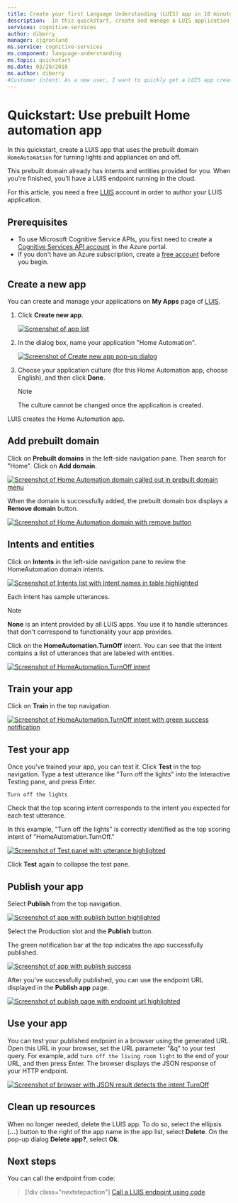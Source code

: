 ```yaml
---
title: Create your first Language Understanding (LUIS) app in 10 minutes in Azure | Microsoft Docs
description:  In this quickstart, create and manage a LUIS application on the Language Understanding (LUIS) webpage.
services: cognitive-services
author: diberry
manager: cjgronlund
ms.service: cognitive-services
ms.component: language-understanding
ms.topic: quickstart
ms.date: 03/29/2018
ms.author: diberry
#Customer intent: As a new user, I want to quickly get a LUIS app created so I can understand the model and actions to train, test, publish, and query. 
---
```


# Quickstart: Use prebuilt Home automation app

In this quickstart, create a LUIS app that uses the prebuilt domain `HomeAutomation` for turning lights and appliances on and off.

 This prebuilt domain already has intents and entities provided for you. When you're finished, you'll have a LUIS endpoint running in the cloud.

For this article, you need a free [LUIS](luis-reference-regions.md#luis-website) account in order to author your LUIS application.

## Prerequisites
* To use Microsoft Cognitive Service APIs, you first need to create a [Cognitive Services API account](https://docs.microsoft.com/azure/cognitive-services/cognitive-services-apis-create-account) in the Azure portal.
* If you don't have an Azure subscription, create a [free account](https://azure.microsoft.com/free/?WT.mc_id=A261C142F) before you begin.

## Create a new app
You can create and manage your applications on **My Apps** page of [LUIS](luis-reference-regions.md#luis-website). 
1. Click **Create new app**.

    [![](media/luis-quickstart-new-app/app-list.png "Screenshot of app list")](media/luis-quickstart-new-app/app-list.png)

2. In the dialog box, name your application "Home Automation".

    [![](media/luis-quickstart-new-app/create-new-app-dialog.png "Screenshot of Create new app pop-up dialog")](media/luis-quickstart-new-app/create-new-app-dialog.png)

3. Choose your application culture (for this Home Automation app, choose English), and then click **Done**. 

    >[!NOTE]
    >The culture cannot be changed once the application is created. 

LUIS creates the Home Automation app. 

## Add prebuilt domain

Click on **Prebuilt domains** in the left-side navigation pane. Then search for "Home". Click on **Add domain**.

[![](media/luis-quickstart-new-app/home-automation.png "Screenshot of Home Automation domain called out in prebuilt domain menu")](media/luis-quickstart-new-app/home-automation.png)

When the domain is successfully added, the prebuilt domain box displays a **Remove domain** button.

[![](media/luis-quickstart-new-app/remove-domain.png "Screenshot of Home Automation domain with remove button")](media/luis-quickstart-new-app/remove-domain.png)

## Intents and entities

Click on **Intents** in the left-side navigation pane to review the HomeAutomation domain intents. 

[![](media/luis-quickstart-new-app/home-automation-intents.png "Screenshot of Intents list with Intent names in table highlighted")](media/luis-quickstart-new-app/home-automation-intents.png)

Each intent has sample utterances.

> [!NOTE]
> **None** is an intent provided by all LUIS apps. You use it to handle utterances that don't correspond to functionality your app provides. 

Click on the **HomeAutomation.TurnOff** intent. You can see that the intent contains a list of utterances that are labeled with entities.

[![](media/luis-quickstart-new-app/home-automation-turnon.png "Screenshot of HomeAutomation.TurnOff intent")](media/luis-quickstart-new-app/home-automation-turnon.png)

## Train your app

Click on **Train** in the top navigation.

[![](media/luis-quickstart-new-app/trained.png "Screenshot of HomeAutomation.TurnOff intent with green success notification")](media/luis-quickstart-new-app/trained.png)

## Test your app
Once you've trained your app, you can test it. Click **Test** in the top navigation. Type a test utterance like "Turn off the lights" into the Interactive Testing pane, and press Enter. 

```
Turn off the lights
```

Check that the top scoring intent corresponds to the intent you expected for each test utterance.

In this example, "Turn off the lights" is correctly identified as the top scoring intent of "HomeAutomation.TurnOff."

[![](media/luis-quickstart-new-app/test.png "Screenshot of Test panel with utterance highlighted")](media/luis-quickstart-new-app/test.png)


Click **Test** again to collapse the test pane. 

## Publish your app
Select **Publish** from the top navigation. 

[![](media/luis-quickstart-new-app/publish.png "Screenshot of app with publish button highlighted")](media/luis-quickstart-new-app/publish.png)

Select the Production slot and the **Publish** button.

The green notification bar at the top indicates the app successfully published.

[![](media/luis-quickstart-new-app/published.png "Screenshot of app with publish success")](media/luis-quickstart-new-app/published.png)

After you've successfully published, you can use the endpoint URL displayed in the **Publish app** page.

[![](media/luis-quickstart-new-app/endpoint.png "Screenshot of publish page with endpoint url highlighted")](media/luis-quickstart-new-app/endpoint.png)

## Use your app
You can test your published endpoint in a browser using the generated URL. Open this URL in your browser, set the URL parameter "&q" to your test query. For example, add `turn off the living room light` to the end of your URL, and then press Enter. The browser displays the JSON response of your HTTP endpoint.


[![](media/luis-quickstart-new-app/turn-off-living-room.png "Screenshot of browser with JSON result detects the intent TurnOff")](media/luis-quickstart-new-app/turn-off-living-room.png)

## Clean up resources
When no longer needed, delete the LUIS app. To do so, select the ellipsis (***...***) button to the right of the app name in the app list, select **Delete**. On the pop-up dialog **Delete app?**, select **Ok**.

## Next steps

You can call the endpoint from code:

> [!div class="nextstepaction"]
> [Call a LUIS endpoint using code](luis-get-started-cs-get-intent.md)
